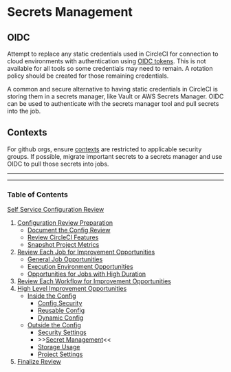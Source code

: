 # Secrets Management

## OIDC

Attempt to replace any static credentials used in CircleCI for connection to cloud environments with authentication using [OIDC tokens](https://circleci.com/docs/openid-connect-tokens/). This is not available for all tools so some credentials may need to remain. A rotation policy should be created for those remaining credentials.

A common and secure alternative to having static credentials in CircleCI is storing them in a secrets manager, like Vault or AWS Secrets Manager. OIDC can be used to authenticate with the secrets manager tool and pull secrets into the job.

## Contexts

For github orgs, ensure [contexts](https://circleci.com/docs/contexts/) are restricted to applicable security groups. If possible, migrate important secrets to a secrets manager and use OIDC to pull those secrets into jobs.

---

---

### Table of Contents

[Self Service Configuration Review](../../self_service_config_review.md)

1. [Configuration Review Preparation](../../review_preparation/review_preparation.md)
    - [Document the Config Review](../../review_preparation/document_review.md)
    - [Review CircleCI Features](../../review_preparation/review_features.md)
    - [Snapshot Project Metrics](../../review_preparation/snapshot_metrics.md)
2. [Review Each Job for Improvement Opportunities](../../job_review/job_review.md)
    - [General Job Opportunities](../../job_review/general_opportunities.md)
    - [Execution Environment Opportunities](../../job_review/execution_environment.md)
    - [Opportunities for Jobs with High Duration](../../job_review/high_duration.md)
3. [Review Each Workflow for Improvement Opportunities](../../workflow_review/workflow_review.md)
4. [High Level Improvement Opportunities](../../high_level_recommendations/high_level_recommendations.md)
    - [Inside the Config](../inside_config/inside_config.md)
        - [Config Security](../inside_config/config_security.md)
        - [Reusable Config](../inside_config/reusable_config.md)
        - [Dynamic Config](../inside_config/dynamic_config.md)
    - [Outside the Config](outside_config.md)
        - [Security Settings](security_settings.md)
        - \>\>[Secret Management](secret_management.md)<<
        - [Storage Usage](storage_usage.md)
        - [Project Settings](project_settings.md)
5. [Finalize Review](../../finalize_review/finalize_review.md)
